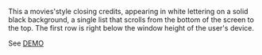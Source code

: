 This a movies'style closing credits, appearing in white lettering on a solid black background, a single list that scrolls from the bottom of the screen to the top. The first row is right below the window height of the user's device.

See [DEMO](https://kietpawpan.github.io/credit/)
